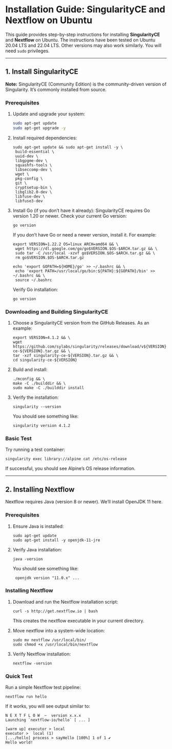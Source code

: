 # Installation Guide: SingularityCE and Nextflow on Ubuntu

This guide provides step-by-step instructions for installing **SingularityCE** and **Nextflow** on Ubuntu. The instructions have been tested on Ubuntu 20.04 LTS and 22.04 LTS. Other versions may also work similarly. You will need `sudo` privileges.

---

## 1. Install SingularityCE

**Note:** SingularityCE (Community Edition) is the community-driven version of Singularity. It’s commonly installed from source.

### Prerequisites

1. Update and upgrade your system:
   ```bash
   sudo apt-get update
   sudo apt-get upgrade -y
   ```

2. Install required dependencies:

   ```
   sudo apt-get update && sudo apt-get install -y \
    build-essential \
    uuid-dev \
    libgpgme-dev \
    squashfs-tools \
    libseccomp-dev \
    wget \
    pkg-config \
    git \
    cryptsetup-bin \
    libglib2.0-dev \
    libfuse-dev \
    libfuse3-dev
   ```

3. Install Go (if you don’t have it already): SingularityCE requires Go version 1.20 or newer. Check your current Go version:

   ```
   go version
   ```

   If you don’t have Go or need a newer version, install it. For example:

   ```
   export VERSION=1.22.2 OS=linux ARCH=amd64 && \
    wget https://dl.google.com/go/go$VERSION.$OS-$ARCH.tar.gz && \
    sudo tar -C /usr/local -xzvf go$VERSION.$OS-$ARCH.tar.gz && \
    rm go$VERSION.$OS-$ARCH.tar.gz
   ```
   ```
   echo 'export GOPATH=${HOME}/go' >> ~/.bashrc && \
    echo 'export PATH=/usr/local/go/bin:${PATH}:${GOPATH}/bin' >> ~/.bashrc && \
    source ~/.bashrc
   ```

   Verify Go installation:
   ```
   go version
   ```

### Downloading and Building SingularityCE

1. Choose a SingularityCE version from the GitHub Releases. As an example:
    ```
    export VERSION=4.1.2 && \
    wget https://github.com/sylabs/singularity/releases/download/v${VERSION}/singularity-ce-${VERSION}.tar.gz && \
    tar -xzf singularity-ce-${VERSION}.tar.gz && \
    cd singularity-ce-${VERSION}
    ```

2. Build and install:
   ```
   ./mconfig && \
   make -C ./builddir && \
   sudo make -C ./builddir install
   ```

3. Verify the installation:
   ```
   singularity --version
   ```

   You should see something like:

   ```
   singularity version 4.1.2
   ```

### Basic Test

Try running a test container:
```
singularity exec library://alpine cat /etc/os-release
```
If successful, you should see Alpine’s OS release information.

---

## 2. Installing Nextflow

Nextflow requires Java (version 8 or newer). We’ll install OpenJDK 11 here.

### Prerequisites

1. Ensure Java is installed:
   ```
   sudo apt-get update
   sudo apt-get install -y openjdk-11-jre
   ```

2. Verify Java installation:
   ```
   java -version
   ```

   You should see something like:
   ```
    openjdk version "11.0.x" ...
   ```
### Installing Nextflow

1. Download and run the Nextflow installation script:
   
   ```
   curl -s http://get.nextflow.io | bash
   ```
   This creates the nextflow executable in your current directory.

2. Move nextflow into a system-wide location:
   ```
   sudo mv nextflow /usr/local/bin/
   sudo chmod +x /usr/local/bin/nextflow
   ```

3. Verify Nextflow installation:
   ```
   nextflow -version
   ```

### Quick Test

Run a simple Nextflow test pipeline:
```
nextflow run hello
```
If it works, you will see output similar to:
```
N E X T F L O W  ~  version x.x.x
Launching `nextflow-io/hello` [ ... ]

[warm up] executor > local
executor >  local (1)
[.../hello] process > sayHello [100%] 1 of 1 ✔
Hello world!
```